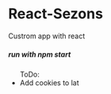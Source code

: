 # React-Sezons
Custrom app with react 
<h5>run with npm start</h5>
<ul>ToDo:
<li>Add cookies to lat</li>
</ul> 
